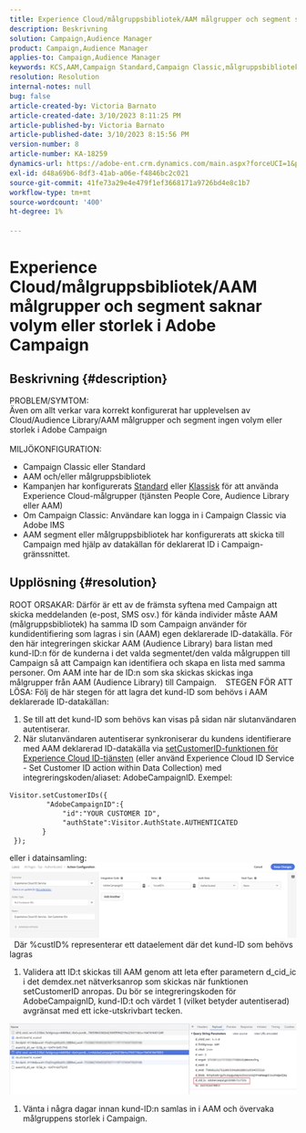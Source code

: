 ```yaml
---
title: Experience Cloud/målgruppsbibliotek/AAM målgrupper och segment saknar volym eller storlek i Adobe Campaign
description: Beskrivning
solution: Campaign,Audience Manager
product: Campaign,Audience Manager
applies-to: Campaign,Audience Manager
keywords: KCS,AAM,Campaign Standard,Campaign Classic,målgruppsbibliotek,personbastjänst,Experience Cloud målgrupper
resolution: Resolution
internal-notes: null
bug: false
article-created-by: Victoria Barnato
article-created-date: 3/10/2023 8:11:25 PM
article-published-by: Victoria Barnato
article-published-date: 3/10/2023 8:15:56 PM
version-number: 8
article-number: KA-18259
dynamics-url: https://adobe-ent.crm.dynamics.com/main.aspx?forceUCI=1&pagetype=entityrecord&etn=knowledgearticle&id=4787acb6-7fbf-ed11-83ff-6045bd006b3d
exl-id: d48a69b6-8df3-41ab-a06e-f4846bc2c021
source-git-commit: 41fe73a29e4e479f1ef3668171a9726bd4e8c1b7
workflow-type: tm+mt
source-wordcount: '400'
ht-degree: 1%

---
```


# Experience Cloud/målgruppsbibliotek/AAM målgrupper och segment saknar volym eller storlek i Adobe Campaign

## Beskrivning {#description}

PROBLEM/SYMTOM:
<br>Även om allt verkar vara korrekt konfigurerat har upplevelsen av Cloud/Audience Library/AAM målgrupper och segment ingen volym eller storlek i Adobe Campaign
<br> 
<br>MILJÖKONFIGURATION:<br>
- Campaign Classic eller Standard
- AAM och/eller målgruppsbibliotek
- Kampanjen har konfigurerats [Standard](https://experienceleague.adobe.com/docs/campaign-standard/using/integrating-with-adobe-cloud/working-with-campaign-and-audience-manager-or-people-core-service/provisioning-and-configuring-integration-with-audience-manager-or-people-core-service.html?lang=en) eller [Klassisk](https://experienceleague.adobe.com/docs/campaign-classic/using/integrating-with-adobe-experience-cloud/audience-sharing/configuring-shared-audiences-integration-in-adobe-campaign.html?lang=en) för att använda Experience Cloud-målgrupper (tjänsten People Core, Audience Library eller AAM)
- Om Campaign Classic: Användare kan logga in i Campaign Classic via Adobe IMS
- AAM segment eller målgruppsbibliotek har konfigurerats att skicka till Campaign med hjälp av datakällan för deklarerat ID i Campaign-gränssnittet.



## Upplösning {#resolution}


ROOT ORSAKAR: Därför är ett av de främsta syftena med Campaign att skicka meddelanden (e-post, SMS osv.) för kända individer måste AAM (målgruppsbibliotek) ha samma ID som Campaign använder för kundidentifiering som lagras i sin (AAM) egen deklarerade ID-datakälla. För den här integreringen skickar AAM (Audience Library) bara listan med kund-ID:n för de kunderna i det valda segmentet/den valda målgruppen till Campaign så att Campaign kan identifiera och skapa en lista med samma personer. Om AAM inte har de ID:n som ska skickas skickas inga målgrupper från AAM (Audience Library) till Campaign. 
 
STEGEN FÖR ATT LÖSA: Följ de här stegen för att lagra det kund-ID som behövs i AAM deklarerade ID-datakällan:

1. Se till att det kund-ID som behövs kan visas på sidan när slutanvändaren autentiserar.
2. När slutanvändaren autentiserar synkroniserar du kundens identifierare med AAM deklarerad ID-datakälla via [setCustomerID-funktionen för Experience Cloud ID-tjänsten](https://experienceleague.adobe.com/docs/id-service/using/id-service-api/methods/setcustomerids.html?lang=en) (eller använd Experience Cloud ID Service - Set Customer ID action within Data Collection) med integreringskoden/aliaset: AdobeCampaignID. Exempel:



```
Visitor.setCustomerIDs({
         "AdobeCampaignID":{ 
             "id":"YOUR CUSTOMER ID", 
             "authState":Visitor.AuthState.AUTHENTICATED 
        } 
 });
```


eller i datainsamling:
![](assets/4e9305cf-76a5-ec11-983f-0022480b028f.png)
 
Där %custID% representerar ett dataelement där det kund-ID som behövs lagras

1. Validera att ID:t skickas till AAM genom att leta efter parametern d_cid_ic i det demdex.net nätverksanrop som skickas när funktionen setCustomerID anropas. Du bör se integreringskoden för AdobeCampaignID, kund-ID:t och värdet 1 (vilket betyder autentiserad) avgränsat med ett icke-utskrivbart tecken.


![](assets/4f9305cf-76a5-ec11-983f-0022480b028f.png)

1. Vänta i några dagar innan kund-ID:n samlas in i AAM och övervaka målgruppens storlek i Campaign.
